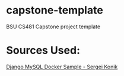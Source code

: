 # capstone-template
BSU CS481 Capstone project template


# Sources Used:
[Django MySQL Docker Sample - Sergei Konik](https://skonik.me/setup-django-with-mysql-using/)